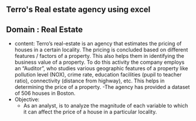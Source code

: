 ## Terro's Real estate agency using excel
## Domain : Real Estate
- content: Terro’s real-estate is an agency that estimates the pricing of houses in a certain locality. The pricing is 
           concluded based on different features / factors of a property. This also helps them in identifying the 
           business value of a property. To do this activity the company employs an “Auditor”, who studies 
           various geographic features of a property like pollution level (NOX), crime rate, education facilities 
           (pupil to teacher ratio), connectivity (distance from highway), etc. This helps in determining the price 
           of a property.
          -The agency has provided a dataset of 506 houses in Boston.
- Objective:
   - As an analyst, is to analyze the magnitude of each variable to which it can affect the price of 
     a house in a particular locality.
